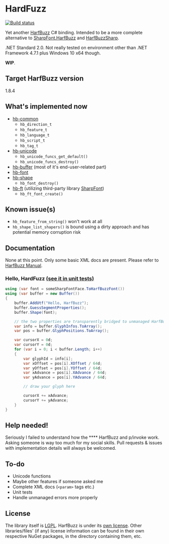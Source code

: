 # HardFuzz

[![Build status](https://ci.appveyor.com/api/projects/status/fhu6f4bjqiu0bj4e/branch/dev?svg=true)](https://ci.appveyor.com/project/TJYSunset/hardfuzz/branch/dev)

Yet another [HarfBuzz](https://harfbuzz.github.io) C# binding. Intended to be a more complete alternative to [SharpFont.HarfBuzz](https://github.com/Robmaister/SharpFont.HarfBuzz) and [HarfBuzzSharp](https://github.com/mono/SkiaSharp/tree/master/binding).

.NET Standard 2.0. Not really tested on environment other than .NET Framework 4.7.1 plus Windows 10 x64 though.

**WIP**.

## Target HarfBuzz version

1.8.4

## What's implemented now

+ [hb-common](https://harfbuzz.github.io/harfbuzz-hb-common.html)
  + `hb_direction_t`
  + `hb_feature_t`
  + `hb_language_t`
  + `hb_script_t`
  + `hb_tag_t`
+ [hb-unicode](https://harfbuzz.github.io/harfbuzz-hb-unicode.html)
  + `hb_unicode_funcs_get_default()`
  + `hb_unicode_funcs_destroy()`
+ [hb-buffer](https://harfbuzz.github.io/harfbuzz-Buffers.html) (most of it's end-user-related part)
+ [hb-font](https://harfbuzz.github.io/harfbuzz-hb-font.html)
+ [hb-shape](https://harfbuzz.github.io/harfbuzz-Shaping.html)
  + `hb_font_destroy()`
+ [hb-ft](https://harfbuzz.github.io/harfbuzz-hb-ft.html) (utilizing third-party library [SharpFont](https://github.com/Robmaister/SharpFont))
  + `hb_ft_font_create()`

## Known issue(s)

+ `hb_feature_from_string()` won't work at all
+ `hb_shape_list_shapers()` is bound using a dirty approach and has potential memory corruption risk

## Documentation

None at this point. Only some basic XML docs are present. Please refer to [HarfBuzz Manual](https://harfbuzz.github.io/).

### Hello, HardFuzz [(see it in unit tests)](HardFuzz.Test/HelloHarfBuzz.cs)

```c#
using (var font = someSharpFontFace.ToHarfBuzzFont())
using (var buffer = new Buffer())
{
    buffer.AddUtf("Hello, HarfBuzz");
    buffer.GuessSegmentProperties();
    buffer.Shape(font);

    // the two properties are transparently bridged to unmanaged HarfBuzz buffers, thus can be considered costly to get
    var info = buffer.GlyphInfos.ToArray();
    var pos = buffer.GlyphPositions.ToArray();

    var cursorX = 0d;
    var cursorY = 0d;
    for (var i = 0; i < buffer.Length; i++)
    {
        var glyphId = info[i];
        var xOffset = pos[i].XOffset / 64d;
        var yOffset = pos[i].YOffset / 64d;
        var xAdvance = pos[i].XAdvance / 64d;
        var yAdvance = pos[i].YAdvance / 64d;

        // draw your glyph here

        cursorX += xAdvance;
        cursorY += yAdvance;
    }
}
```

## Help needed!

Seriously I failed to understand how the **** HarfBuzz and p/invoke work. Asking someone is way too much for my social skills. Pull requests & issues with implementation details will always be welcomed.

## To-do

+ Unicode functions
+ Maybe other features if someone asked me
+ Complete XML docs (`<param>` tags etc.)
+ Unit tests
+ Handle unmanaged errors more properly

## License

The library itself is [LGPL](COPYING.md). HarfBuzz is under its [own license](COPYING.HARFBUZZ). Other libraries/files' (if any) license information can be found in their own respective NuGet packages, in the directory containing them, etc.